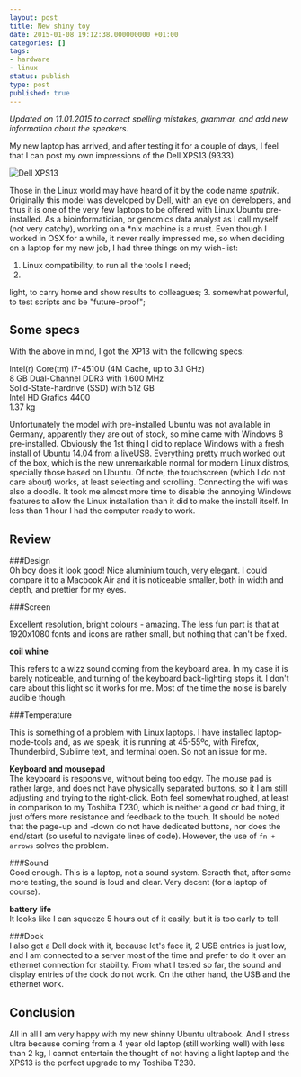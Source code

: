 ```yaml
---
layout: post
title: New shiny toy
date: 2015-01-08 19:12:38.000000000 +01:00
categories: []
tags:
- hardware
- linux
status: publish
type: post
published: true
---
```


_Updated on 11.01.2015 to correct spelling mistakes, grammar, and add new information about the speakers._

My new laptop has arrived, and after testing it for a couple of days, I feel that I can post my own impressions of the Dell XPS13 (9333).

![Dell XPS13](http://media.engadget.com/img/products/454/9qbr/9qbr-800.jpg)

Those in the Linux world may have heard of it by the code name _sputnik_. Originally this model was developed by Dell, with an eye on developers, and thus it is one of the very few laptops to be offered with Linux Ubuntu pre-installed.  As a bioinformatician, or genomics data analyst as I call myself (not very catchy), working on a *nix machine is a must. Even though I worked in OSX for a while, it never really impressed me, so when deciding on a laptop for my new job, I had three things on my wish-list:

1. Linux compatibility, to run all the tools I need;
2. 
light, to carry home and show results to colleagues;
3. 
somewhat powerful, to test scripts and be "future-proof";

## Some specs

With the above in mind, I got the XP13 with the following specs:

Intel(r) Core(tm) i7-4510U  (4M Cache, up to 3.1 GHz)  
8 GB Dual-Channel DDR3 with 1.600 MHz  
Solid-State-hardrive (SSD) with 512 GB  
Intel HD Grafics 4400  
1.37 kg

Unfortunately the model with pre-installed Ubuntu was not available in Germany, apparently they are out of stock, so mine came with Windows 8 pre-installed. Obviously the 1st thing I did to replace Windows with a fresh install of Ubuntu 14.04 from a liveUSB. Everything pretty much worked out of the box, which is the new unremarkable normal for modern Linux distros, specially those based on Ubuntu. Of note, the touchscreen  (which I do not care about) works, at least selecting and scrolling. Connecting the wifi was also a doodle. It took me almost more time to disable the annoying Windows features to allow the Linux installation than it did to make the install itself. In less than 1 hour I had the computer ready to work.

## Review

###Design  
Oh boy does it look good! Nice aluminium touch, very elegant. I could compare it to a Macbook Air and it is noticeable smaller, both in width and depth, and prettier for my eyes.

###Screen

Excellent resolution, bright colours - amazing.  The less fun part is that at 1920x1080 fonts and icons are rather small, but nothing that can't be fixed.

**coil whine**

This refers to a wizz sound coming from the keyboard area. In my case it is barely noticeable, and turning of the keyboard back-lighting stops it. I don't care about this light so it works for me. Most of the time the noise is barely audible though.

###Temperature

This is something of a problem with Linux laptops. I have installed laptop-mode-tools and, as we speak, it is running at 45-55ºc, with Firefox, Thunderbird, Sublime text, and terminal open. So not an issue for me.

**Keyboard and mousepad**  
The keyboard is responsive, without being too edgy. The mouse pad is rather large, and does not have physically separated buttons, so it I am still adjusting and trying to the right-click. Both feel somewhat roughed, at least in comparison to my Toshiba T230, which is neither a good or bad thing, it just offers more resistance and feedback to the touch. It should be noted that the page-up and -down do not have dedicated buttons, nor does the end/start (so useful to navigate lines of code). However, the use of `fn + arrows` solves the problem.

###Sound  
Good enough. This is a laptop, not a sound system. Scracth that, after some more testing, the sound is loud and clear. Very decent (for a laptop of course).

**battery life**  
It looks like I can squeeze 5 hours out of it easily, but it is too early to tell.

###Dock  
I also got a Dell dock with it, because let's face it, 2 USB entries is just low, and I am connected to a server most of the time and prefer to do it over an ethernet connection for stability. From what I tested so far, the sound and display entries of the dock do not work. On the other hand, the USB and the ethernet work.

## Conclusion

All in all I am very happy with my new shinny Ubuntu ultrabook. And I stress ultra because coming from a 4 year old laptop (still working well) with less than 2 kg, I cannot entertain the thought of not having a light laptop and the XPS13 is the perfect upgrade to my Toshiba T230.

[0]: http://media.engadget.com/img/products/454/9qbr/9qbr-800.jpg
